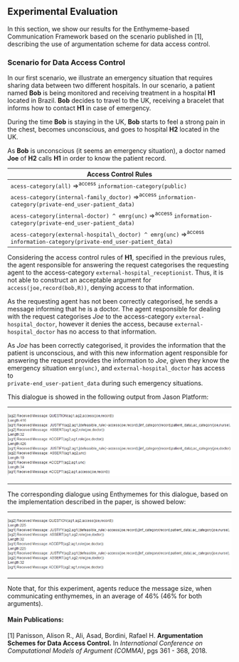 
## Experimental Evaluation 

In this section, we show our results for the Enthymeme-based Communication Framework based on the scenario published in [1], 
describing the use of argumentation scheme for data access control. 

### Scenario for Data Access Control

In our first scenario, we illustrate an emergency situation that requires sharing data between two different hospitals.
In our scenario, a patient named **Bob** is being monitored and receiving treatment in a hospital **H1** located in Brazil. 
**Bob** decides to travel to the UK, receiving a bracelet that informs how to contact **H1** in case of emergency.

During the time **Bob** is staying in the UK, **Bob** starts to feel a strong pain in the chest, becomes unconscious, 
and goes to hospital **H2** located in the UK.

As **Bob** is unconscious (it seems an emergency situation), a doctor named **Joe** of **H2** calls **H1** 
in order to know the patient record.


|Access Control Rules|
| ------------ |
|`acess-category(all)` =><sup>access</sup>  `information-category(public)` |
|`acess-category(internal-family_doctor)` =><sup>access</sup>  `information-category(private-end_user-patient_data)`|
|`acess-category(internal-doctor) ^ emrg(unc)` =><sup>access</sup>  `information-category(private-end_user-patient_data)`|
|`acess-category(external-hospital\_doctor) ^ emrg(unc)` =><sup>access</sup>  `information-category(private-end_user-patient_data)`|

Considering the access control rules of **H1**, specified in the previous rules, the agent responsible for answering 
the request categorises the requesting agent to the access-category `external-hospital_receptionist`. 
Thus, it is not able to construct an acceptable argument for `access(joe,record(bob,R))`, denying access to that information. 

As the requesting agent has not been correctly categorised, he sends a message informing that he is a doctor.
The agent responsible for dealing with the request categorises *Joe* to the access-category `external-hospital_doctor`, 
however it denies the access, because `external-hospital_doctor` has no access to that information. 

As *Joe* has been correctly categorised, it provides the information that the patient is unconscious, and with this new information 
agent responsible for answering the request provides the information to *Joe*, 
given they know the emergency situation `emrg(unc)`, and `external-hospital_doctor` has access to  
`private-end_user-patient_data` during such emergency situations. 

This dialogue is showed in the following output from Jason Platform:
_________________________
![Scenario of Data Access Control](img/scenario_01_v2.png)
_________________________
The corresponding dialogue using Enthymemes for this dialogue, based on the implementation described in the paper, is showed below:
_________________________
![Scenario of Data Access Control](img/cod_enthy0102_v3.png)
_________________________

Note that, for this experiment, agents reduce the message size, when communicating enthymemes, in an average of 46% (46% for both arguments).


#### **Main Publications:**

[1] Panisson, Alison R., Ali, Asad, Bordini, Rafael H. 
**Argumentation Schemes for Data Access Control.** 
In *International Conference on Computational Models of Argument (COMMA)*, pgs 361 - 368, 2018.


